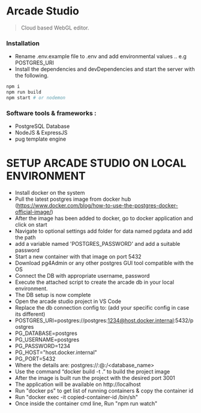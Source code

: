 # Arcade Studio
> Cloud based WebGL editor.

### Installation
- Rename .env.example file to .env and add environmental values .. e.g POSTGRES_URI
- Install the dependencies and devDependencies and start the server with the following.
```sh
npm i
npm run build
npm start # or nodemon
```
### Software tools & frameworks :
- PostgreSQL Database
- NodeJS & ExpressJS
- pug template engine


# SETUP ARCADE STUDIO ON LOCAL ENVIRONMENT

- Install docker on the system
- Pull the latest postgres image from docker hub (https://www.docker.com/blog/how-to-use-the-postgres-docker-official-image/)
- After the image has been added to docker, go to docker application and click on start
- Navigate to optional settings add folder for data named pgdata and add the path
- add a variable named 'POSTGRES_PASSWORD' and add a suitable password
- Start a new container with that image on port 5432
- Download pg4Admin or any other postgres GUI tool compatible with the OS
- Connect the DB with appropriate username, password
- Execute the attached script to create the arcade db in your local environment.
- The DB setup is now complete
- Open the arcade studio project in VS Code
- Replace the db connection config to: (add your specific config in case its different)
- POSTGRES_URI=postgres://postgres:1234@host.docker.internal:5432/postgres
- PG_DATABASE=postgres
- PG_USERNAME=postgres
- PG_PASSWORD=1234
- PG_HOST="host.docker.internal"
- PG_PORT=5432
- Where the details are: postgres://<username>:<password>@<host>:<port>/<database_name>
- Use the command “docker build -t <image-name> .” to build the project image
- After the image is built run the project with the desired port 3001
- The application will be available on http://localhost
- Run "docker ps" to get list of running containers & copy the container id
- Run "docker exec -it copied-container-id /bin/sh"
- Once inside the container cmd line, Run "npm run watch"